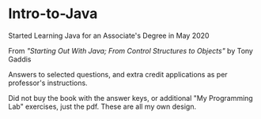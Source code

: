 # Intro-to-Java
  
Started Learning Java for an Associate's Degree in May 2020
  

From <i>"Starting Out With Java; From Control Structures to Objects"</i> by Tony Gaddis
  
   
Answers to selected questions, and extra credit applications as per professor's instructions.
  
  
Did not buy the book with the answer keys, or additional "My Programming Lab" exercises, just the pdf. 
These are all my own design. 
  